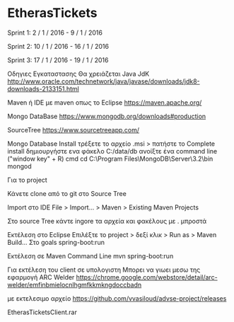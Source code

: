 # EtherasTickets

Sprint 1: 2 / 1 / 2016 - 9 / 1 / 2016

Sprint 2: 10 / 1 / 2016 - 16 / 1 / 2016

Sprint 3:  17 / 1 / 2016 - 19 / 1 / 2016

Οδηγιες Εγκαταστασης
Θα χρειάζεται
Java JdK
http://www.oracle.com/technetwork/java/javase/downloads/jdk8-downloads-2133151.html

Maven ή IDE με maven oπως το Εclipse
https://maven.apache.org/

Mongo DataBase
https://www.mongodb.org/downloads#production

SourceTree
https://www.sourcetreeapp.com/


Mongo Database Install
τρέξετε το αρχείο .msi > πατήστε το Complete install
δημιουργήστε ενα φάκελο C:/data/db
ανοίξτε ένα command line ("window key" + R)  cmd
cd C:\\Program Files\\MongoDB\\Server\\3.2\\bin
mongod

Για το project

Κάνετε clone από το git στο Source Tree

Import στο ΙDE
File > Import... > Maven > Existing Maven Projects

Στο source Tree κάντε ingore τα αρχεία και φακέλους με . μπροστά

Εκτέλεση στο Εclipse
Επιλέξτε το project > δεξί κλικ > Run as > Maven Build...
Στο goals spring-boot:run

Εκτέλεση σε Maven Command Line
mvn spring-boot:run

Για εκτέλεση του client σε υπολογιστη 
Μπορει να γιωει μεσω της εφαρμογή ARC Welder
https://chrome.google.com/webstore/detail/arc-welder/emfinbmielocnlhgmfkkmkngdoccbadn

με εκτελεσιμο αρχείο
https://github.com/vvasiloud/advse-project/releases

EtherasTicketsClient.rar
